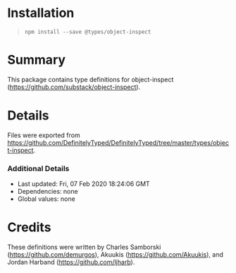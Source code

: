 # Installation
> `npm install --save @types/object-inspect`

# Summary
This package contains type definitions for object-inspect (https://github.com/substack/object-inspect).

# Details
Files were exported from https://github.com/DefinitelyTyped/DefinitelyTyped/tree/master/types/object-inspect.

### Additional Details
 * Last updated: Fri, 07 Feb 2020 18:24:06 GMT
 * Dependencies: none
 * Global values: none

# Credits
These definitions were written by Charles Samborski (https://github.com/demurgos), Akuukis (https://github.com/Akuukis), and Jordan Harband (https://github.com/ljharb).
